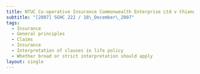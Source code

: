 ```yaml
---
title: NTUC Co-operative Insurance Commonwealth Enterprise Ltd v Chiang Soong Chee
subtitle: "[2007] SGHC 222 / 18\_December\_2007"
tags:
  - Insurance
  - General principles
  - Claims
  - Insurance
  - Interpretation of clauses in life policy
  - Whether broad or strict interpretation should apply
layout: single
---
```


